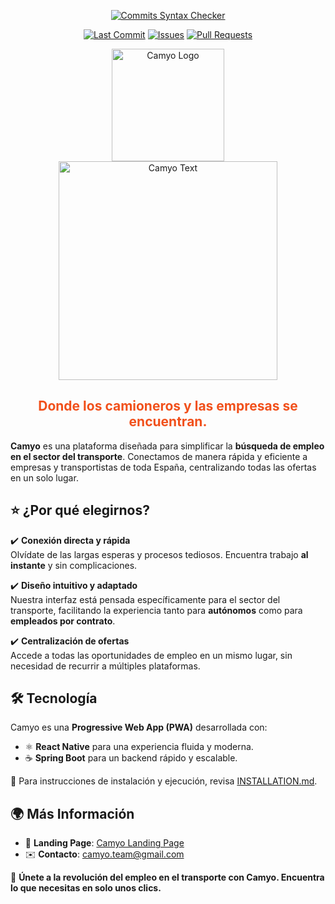 

<div align="center">

<a href="">[![Commits Syntax Checker](https://github.com/Camyo-ISPP/CamyoApp/actions/workflows/commits.yml/badge.svg?branch=main)](https://github.com/Camyo-ISPP/CamyoApp/actions/workflows/commits.yml)</a>


<a href="">![Last Commit](https://img.shields.io/github/last-commit/Camyo-ISPP/CamyoApp)</a>
<a href="">![Issues](https://img.shields.io/github/issues/Camyo-ISPP/CamyoApp)</a>
<a href="">![Pull Requests](https://img.shields.io/github/issues-pr/Camyo-ISPP/CamyoApp)</a>

</div>


<p align="center">
  <img src="https://i.imgur.com/C72nY4p.png" alt="Camyo Logo" width="180">
  <img src="https://i.imgur.com/uVW3L8Y.png" alt="Camyo Text" width="350">
</p>

<h2 align="center" style="color: #f1501b">
Donde los camioneros y las empresas se encuentran.​
</h2>


**Camyo** es una plataforma diseñada para simplificar la **búsqueda de empleo en el sector del transporte**. Conectamos de manera rápida y eficiente a empresas y transportistas de toda España, centralizando todas las ofertas en un solo lugar. 

## ⭐ ¿Por qué elegirnos?

✔️ **Conexión directa y rápida**  
Olvídate de las largas esperas y procesos tediosos. Encuentra trabajo **al instante** y sin complicaciones.

✔️ **Diseño intuitivo y adaptado**  
Nuestra interfaz está pensada específicamente para el sector del transporte, facilitando la experiencia tanto para **autónomos** como para **empleados por contrato**.

✔️ **Centralización de ofertas**  
Accede a todas las oportunidades de empleo en un mismo lugar, sin necesidad de recurrir a múltiples plataformas.

## 🛠️ Tecnología
Camyo es una **Progressive Web App (PWA)** desarrollada con:

- ⚛️ **React Native** para una experiencia fluida y moderna.
- ☕ **Spring Boot** para un backend rápido y escalable.

📌 Para instrucciones de instalación y ejecución, revisa [INSTALLATION.md](./INSTALLATION.md).

## 🌍 Más Información
- 🔗 **Landing Page**: [Camyo Landing Page](https://sites.google.com/view/camyo-landing-page/)
- ✉️ **Contacto**: [camyo.team@gmail.com](mailto:camyo.team@gmail.com)

🚀 **Únete a la revolución del empleo en el transporte con Camyo. Encuentra lo que necesitas en solo unos clics.**